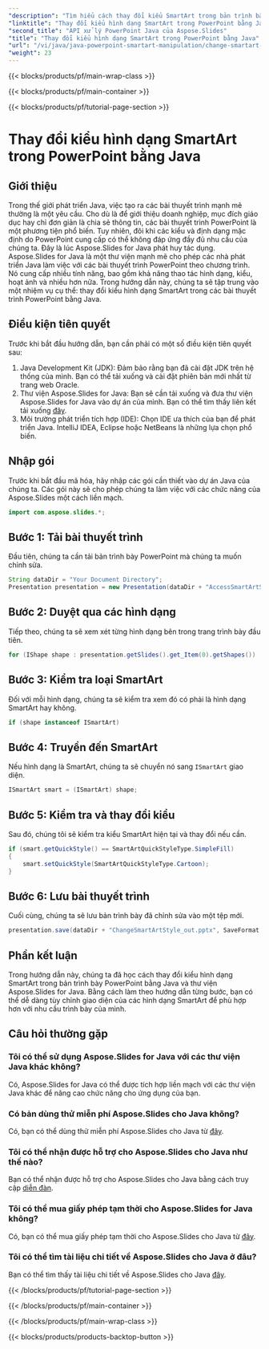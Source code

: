```yaml
---
"description": "Tìm hiểu cách thay đổi kiểu SmartArt trong bản trình bày PowerPoint bằng Java với Aspose.Slides for Java. Nâng cao bản trình bày của bạn."
"linktitle": "Thay đổi kiểu hình dạng SmartArt trong PowerPoint bằng Java"
"second_title": "API xử lý PowerPoint Java của Aspose.Slides"
"title": "Thay đổi kiểu hình dạng SmartArt trong PowerPoint bằng Java"
"url": "/vi/java/java-powerpoint-smartart-manipulation/change-smartart-shape-style-powerpoint-java/"
"weight": 23
---
```


{{< blocks/products/pf/main-wrap-class >}}

{{< blocks/products/pf/main-container >}}

{{< blocks/products/pf/tutorial-page-section >}}

# Thay đổi kiểu hình dạng SmartArt trong PowerPoint bằng Java

## Giới thiệu
Trong thế giới phát triển Java, việc tạo ra các bài thuyết trình mạnh mẽ thường là một yêu cầu. Cho dù là để giới thiệu doanh nghiệp, mục đích giáo dục hay chỉ đơn giản là chia sẻ thông tin, các bài thuyết trình PowerPoint là một phương tiện phổ biến. Tuy nhiên, đôi khi các kiểu và định dạng mặc định do PowerPoint cung cấp có thể không đáp ứng đầy đủ nhu cầu của chúng ta. Đây là lúc Aspose.Slides for Java phát huy tác dụng.
Aspose.Slides for Java là một thư viện mạnh mẽ cho phép các nhà phát triển Java làm việc với các bài thuyết trình PowerPoint theo chương trình. Nó cung cấp nhiều tính năng, bao gồm khả năng thao tác hình dạng, kiểu, hoạt ảnh và nhiều hơn nữa. Trong hướng dẫn này, chúng ta sẽ tập trung vào một nhiệm vụ cụ thể: thay đổi kiểu hình dạng SmartArt trong các bài thuyết trình PowerPoint bằng Java.
## Điều kiện tiên quyết
Trước khi bắt đầu hướng dẫn, bạn cần phải có một số điều kiện tiên quyết sau:
1. Java Development Kit (JDK): Đảm bảo rằng bạn đã cài đặt JDK trên hệ thống của mình. Bạn có thể tải xuống và cài đặt phiên bản mới nhất từ trang web Oracle.
2. Thư viện Aspose.Slides for Java: Bạn sẽ cần tải xuống và đưa thư viện Aspose.Slides for Java vào dự án của mình. Bạn có thể tìm thấy liên kết tải xuống [đây](https://releases.aspose.com/slides/java/).
3. Môi trường phát triển tích hợp (IDE): Chọn IDE ưa thích của bạn để phát triển Java. IntelliJ IDEA, Eclipse hoặc NetBeans là những lựa chọn phổ biến.

## Nhập gói
Trước khi bắt đầu mã hóa, hãy nhập các gói cần thiết vào dự án Java của chúng ta. Các gói này sẽ cho phép chúng ta làm việc với các chức năng của Aspose.Slides một cách liền mạch.
```java
import com.aspose.slides.*;
```
## Bước 1: Tải bài thuyết trình
Đầu tiên, chúng ta cần tải bản trình bày PowerPoint mà chúng ta muốn chỉnh sửa.
```java
String dataDir = "Your Document Directory";
Presentation presentation = new Presentation(dataDir + "AccessSmartArtShape.pptx");
```
## Bước 2: Duyệt qua các hình dạng
Tiếp theo, chúng ta sẽ xem xét từng hình dạng bên trong trang trình bày đầu tiên.
```java
for (IShape shape : presentation.getSlides().get_Item(0).getShapes())
```
## Bước 3: Kiểm tra loại SmartArt
Đối với mỗi hình dạng, chúng ta sẽ kiểm tra xem đó có phải là hình dạng SmartArt hay không.
```java
if (shape instanceof ISmartArt)
```
## Bước 4: Truyền đến SmartArt
Nếu hình dạng là SmartArt, chúng ta sẽ chuyển nó sang `ISmartArt` giao diện.
```java
ISmartArt smart = (ISmartArt) shape;
```
## Bước 5: Kiểm tra và thay đổi kiểu
Sau đó, chúng tôi sẽ kiểm tra kiểu SmartArt hiện tại và thay đổi nếu cần.
```java
if (smart.getQuickStyle() == SmartArtQuickStyleType.SimpleFill)
{
    smart.setQuickStyle(SmartArtQuickStyleType.Cartoon);
}
```
## Bước 6: Lưu bài thuyết trình
Cuối cùng, chúng ta sẽ lưu bản trình bày đã chỉnh sửa vào một tệp mới.
```java
presentation.save(dataDir + "ChangeSmartArtStyle_out.pptx", SaveFormat.Pptx);
```

## Phần kết luận
Trong hướng dẫn này, chúng ta đã học cách thay đổi kiểu hình dạng SmartArt trong bản trình bày PowerPoint bằng Java và thư viện Aspose.Slides for Java. Bằng cách làm theo hướng dẫn từng bước, bạn có thể dễ dàng tùy chỉnh giao diện của các hình dạng SmartArt để phù hợp hơn với nhu cầu trình bày của mình.
## Câu hỏi thường gặp
### Tôi có thể sử dụng Aspose.Slides for Java với các thư viện Java khác không?
Có, Aspose.Slides for Java có thể được tích hợp liền mạch với các thư viện Java khác để nâng cao chức năng cho ứng dụng của bạn.
### Có bản dùng thử miễn phí Aspose.Slides cho Java không?
Có, bạn có thể dùng thử miễn phí Aspose.Slides cho Java từ [đây](https://releases.aspose.com/).
### Tôi có thể nhận được hỗ trợ cho Aspose.Slides cho Java như thế nào?
Bạn có thể nhận được hỗ trợ cho Aspose.Slides cho Java bằng cách truy cập [diễn đàn](https://forum.aspose.com/c/slides/11).
### Tôi có thể mua giấy phép tạm thời cho Aspose.Slides for Java không?
Có, bạn có thể mua giấy phép tạm thời cho Aspose.Slides cho Java từ [đây](https://purchase.aspose.com/temporary-license/).
### Tôi có thể tìm tài liệu chi tiết về Aspose.Slides cho Java ở đâu?
Bạn có thể tìm thấy tài liệu chi tiết về Aspose.Slides cho Java [đây](https://reference.aspose.com/slides/java/).

{{< /blocks/products/pf/tutorial-page-section >}}

{{< /blocks/products/pf/main-container >}}

{{< /blocks/products/pf/main-wrap-class >}}

{{< blocks/products/products-backtop-button >}}